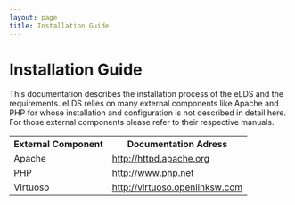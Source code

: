 ```yaml
---
layout: page
title: Installation Guide
---
```


# Installation Guide

This documentation describes the installation process of the eLDS and the requirements. eLDS relies on many external components like Apache and PHP for whose installation and configuration is not described in detail here. For those external components please refer to their respective manuals.
<!-- TODO: linksbündig rechte spalte-->
<table>
<tr><th>External Component</th><th>Documentation Adress</th></tr>
<tr><td>Apache</td><td><a href="http://httpd.apache.org">http://httpd.apache.org</a></td></tr>
<tr><td>PHP</td><td><a href="http://www.php.net/">http://www.php.net</a></td></tr>
<tr><td>Virtuoso</td><td><a href="http://virtuoso.openlinksw.com">http://virtuoso.openlinksw.com</a></td></tr>
</table>

<!-- TODO: image of installation resources, this document in the middle, others around it with lines -->
                                                                                       
<!--## Installation Resources
                                                                                              
- table with two columns, "Task" and "Section"
----------------------  ---------------------------------------------------------------       
                  Task                                                          Section       
----------------------  ---------------------------------------------------------------
testtask                testsection                            
-->
